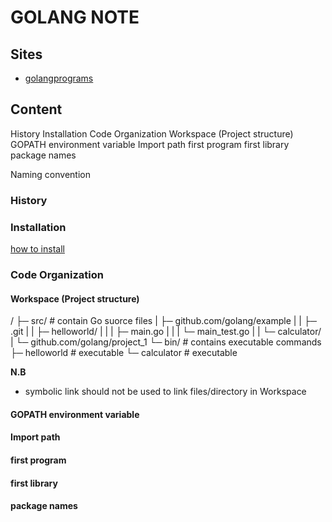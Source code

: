 # GOLANG NOTE
## Sites
* [golangprograms](https://www.golangprograms.com/)

## Content
History
Installation
Code Organization
  Workspace (Project structure)
  GOPATH environment variable
  Import path
  first program
  first library
  package names

Naming convention

### History

### Installation
[how to install](https://golang.org/doc/install)

### Code Organization
#### Workspace (Project structure)
/
├─ src/      # contain Go suorce files
|   ├─ github.com/golang/example
|   |      ├─ .git
|   |      ├─ helloworld/
|   |      |    ├─ main.go
|   |      |    └─  main_test.go
|   |      └─  calculator/
|   └─ github.com/golang/project_1
└─ bin/      # contains executable commands
    ├─ helloworld   # executable
    └─ calculator   # executable

**N.B**
- symbolic link should not be used to link files/directory in Workspace

#### GOPATH environment variable


#### Import path


#### first program


#### first library


#### package names
